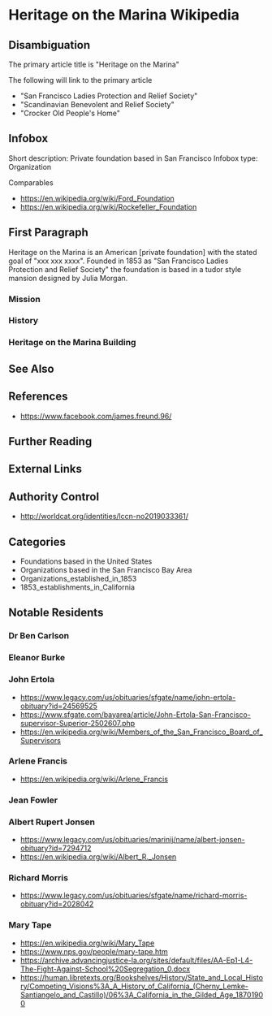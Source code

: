# Heritage on the Marina Wikipedia

## Disambiguation

The primary article title is "Heritage on the Marina"

The following will link to the primary article

* "San Francisco Ladies Protection and Relief Society"
* "Scandinavian Benevolent and Relief Society"
* "Crocker Old People's Home"

## Infobox

Short description: Private foundation based in San Francisco
Infobox type: Organization

Comparables

* https://en.wikipedia.org/wiki/Ford_Foundation
* https://en.wikipedia.org/wiki/Rockefeller_Foundation


## First Paragraph

Heritage on the Marina is an American [private foundation] with the stated goal of "xxx xxx xxxx". Founded in 1853 as "San Francisco Ladies Protection and Relief Society" the foundation is based in a tudor style mansion designed by Julia Morgan.

### Mission


### History



### Heritage on the Marina Building


## See Also



## References


* https://www.facebook.com/james.freund.96/



## Further Reading

## External Links

## Authority Control

* http://worldcat.org/identities/lccn-no2019033361/

## Categories

* Foundations based in the United States
* Organizations based in the San Francisco Bay Area
* Organizations_established_in_1853
* 1853_establishments_in_California


## Notable Residents

### Dr Ben Carlson

### Eleanor Burke

### John Ertola

* https://www.legacy.com/us/obituaries/sfgate/name/john-ertola-obituary?id=24569525
* https://www.sfgate.com/bayarea/article/John-Ertola-San-Francisco-supervisor-Superior-2502607.php
* https://en.wikipedia.org/wiki/Members_of_the_San_Francisco_Board_of_Supervisors

### Arlene Francis

* https://en.wikipedia.org/wiki/Arlene_Francis

### Jean Fowler

### Albert Rupert Jonsen

* https://www.legacy.com/us/obituaries/marinij/name/albert-jonsen-obituary?id=7294712
* https://en.wikipedia.org/wiki/Albert_R._Jonsen

### Richard Morris

* https://www.legacy.com/us/obituaries/sfgate/name/richard-morris-obituary?id=2028042

### Mary Tape


* https://en.wikipedia.org/wiki/Mary_Tape
* https://www.nps.gov/people/mary-tape.htm
* https://archive.advancingjustice-la.org/sites/default/files/AA-Ep1-L4-The-Fight-Against-School%20Segregation_0.docx
* https://human.libretexts.org/Bookshelves/History/State_and_Local_History/Competing_Visions%3A_A_History_of_California_(Cherny_Lemke-Santiangelo_and_Castillo)/06%3A_California_in_the_Gilded_Age_18701900

